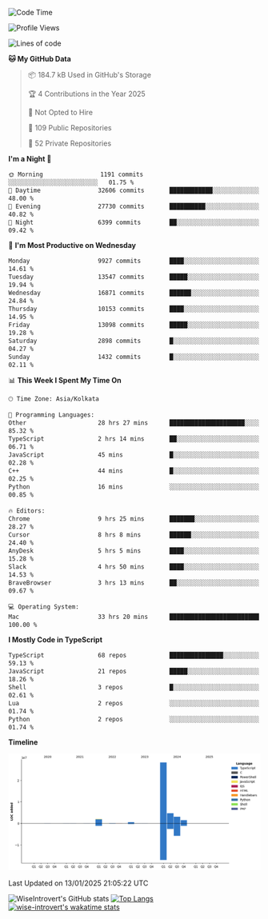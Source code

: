 <!--START_SECTION:waka-->
![Code Time](http://img.shields.io/badge/Code%20Time-2%2C116%20hrs%2025%20mins-blue)

![Profile Views](http://img.shields.io/badge/Profile%20Views-0-blue)

![Lines of code](https://img.shields.io/badge/From%20Hello%20World%20I%27ve%20Written-40.8%20million%20lines%20of%20code-blue)

**🐱 My GitHub Data** 

> 📦 184.7 kB Used in GitHub's Storage 
 > 
> 🏆 4 Contributions in the Year 2025
 > 
> 🚫 Not Opted to Hire
 > 
> 📜 109 Public Repositories 
 > 
> 🔑 52 Private Repositories 
 > 
**I'm a Night 🦉** 

```text
🌞 Morning                1191 commits        ░░░░░░░░░░░░░░░░░░░░░░░░░   01.75 % 
🌆 Daytime                32606 commits       ████████████░░░░░░░░░░░░░   48.00 % 
🌃 Evening                27730 commits       ██████████░░░░░░░░░░░░░░░   40.82 % 
🌙 Night                  6399 commits        ██░░░░░░░░░░░░░░░░░░░░░░░   09.42 % 
```
📅 **I'm Most Productive on Wednesday** 

```text
Monday                   9927 commits        ████░░░░░░░░░░░░░░░░░░░░░   14.61 % 
Tuesday                  13547 commits       █████░░░░░░░░░░░░░░░░░░░░   19.94 % 
Wednesday                16871 commits       ██████░░░░░░░░░░░░░░░░░░░   24.84 % 
Thursday                 10153 commits       ████░░░░░░░░░░░░░░░░░░░░░   14.95 % 
Friday                   13098 commits       █████░░░░░░░░░░░░░░░░░░░░   19.28 % 
Saturday                 2898 commits        █░░░░░░░░░░░░░░░░░░░░░░░░   04.27 % 
Sunday                   1432 commits        █░░░░░░░░░░░░░░░░░░░░░░░░   02.11 % 
```


📊 **This Week I Spent My Time On** 

```text
🕑︎ Time Zone: Asia/Kolkata

💬 Programming Languages: 
Other                    28 hrs 27 mins      █████████████████████░░░░   85.32 % 
TypeScript               2 hrs 14 mins       ██░░░░░░░░░░░░░░░░░░░░░░░   06.71 % 
JavaScript               45 mins             █░░░░░░░░░░░░░░░░░░░░░░░░   02.28 % 
C++                      44 mins             █░░░░░░░░░░░░░░░░░░░░░░░░   02.25 % 
Python                   16 mins             ░░░░░░░░░░░░░░░░░░░░░░░░░   00.85 % 

🔥 Editors: 
Chrome                   9 hrs 25 mins       ███████░░░░░░░░░░░░░░░░░░   28.27 % 
Cursor                   8 hrs 8 mins        ██████░░░░░░░░░░░░░░░░░░░   24.40 % 
AnyDesk                  5 hrs 5 mins        ████░░░░░░░░░░░░░░░░░░░░░   15.28 % 
Slack                    4 hrs 50 mins       ████░░░░░░░░░░░░░░░░░░░░░   14.53 % 
BraveBrowser             3 hrs 13 mins       ██░░░░░░░░░░░░░░░░░░░░░░░   09.67 % 

💻 Operating System: 
Mac                      33 hrs 20 mins      █████████████████████████   100.00 % 
```

**I Mostly Code in TypeScript** 

```text
TypeScript               68 repos            ███████████████░░░░░░░░░░   59.13 % 
JavaScript               21 repos            █████░░░░░░░░░░░░░░░░░░░░   18.26 % 
Shell                    3 repos             █░░░░░░░░░░░░░░░░░░░░░░░░   02.61 % 
Lua                      2 repos             ░░░░░░░░░░░░░░░░░░░░░░░░░   01.74 % 
Python                   2 repos             ░░░░░░░░░░░░░░░░░░░░░░░░░   01.74 % 
```



**Timeline**

![Lines of Code chart](https://raw.githubusercontent.com/wise-introvert/wise-introvert/master/assets/bar_graph.png)


 Last Updated on 13/01/2025 21:05:22 UTC
<!--END_SECTION:waka-->

![WiseIntrovert's GitHub stats](https://github-readme-stats.vercel.app/api?username=wise-introvert&count_private=true&show_icons=true)
[![Top Langs](https://github-readme-stats.vercel.app/api/top-langs/?username=wise-introvert&langs_count=10)](https://github.com/anuraghazra/github-readme-stats)
[![wise-introvert's wakatime stats](https://github-readme-stats.vercel.app/api/wakatime?username=wiseintrovert)](https://github.com/anuraghazra/github-readme-stats)
